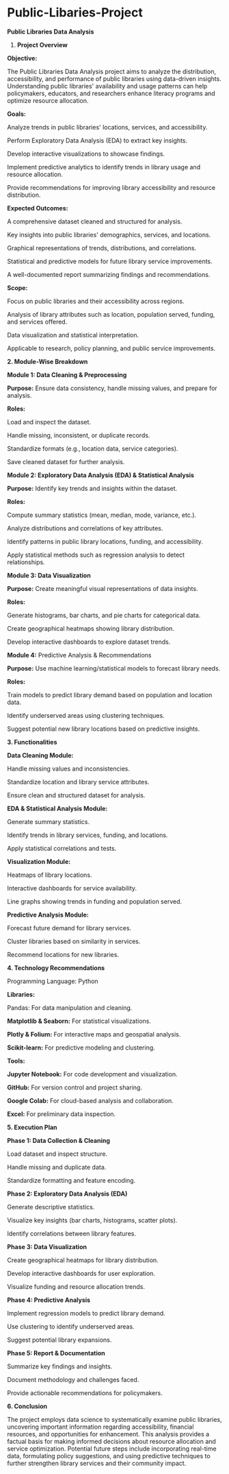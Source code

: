 # **Public-Libaries-Project**
**Public Libraries Data Analysis**
1. **Project Overview**

**Objective:**

The Public Libraries Data Analysis project aims to analyze the distribution, accessibility, and performance of public libraries using data-driven insights. Understanding public libraries' availability and usage patterns can help policymakers, educators, and researchers enhance literacy programs and optimize resource allocation.

**Goals:**

Analyze trends in public libraries' locations, services, and accessibility.

Perform Exploratory Data Analysis (EDA) to extract key insights.

Develop interactive visualizations to showcase findings.

Implement predictive analytics to identify trends in library usage and resource allocation.

Provide recommendations for improving library accessibility and resource distribution.

**Expected Outcomes:**

A comprehensive dataset cleaned and structured for analysis.

Key insights into public libraries' demographics, services, and locations.

Graphical representations of trends, distributions, and correlations.

Statistical and predictive models for future library service improvements.

A well-documented report summarizing findings and recommendations.

**Scope:**

Focus on public libraries and their accessibility across regions.

Analysis of library attributes such as location, population served, funding, and services offered.

Data visualization and statistical interpretation.

Applicable to research, policy planning, and public service improvements.

**2. Module-Wise Breakdown**

**Module 1: Data Cleaning & Preprocessing**

**Purpose:** Ensure data consistency, handle missing values, and prepare for analysis.

**Roles:**

Load and inspect the dataset.

Handle missing, inconsistent, or duplicate records.

Standardize formats (e.g., location data, service categories).

Save cleaned dataset for further analysis.

**Module 2: Exploratory Data Analysis (EDA) & Statistical Analysis**

**Purpose:** Identify key trends and insights within the dataset.

**Roles:**

Compute summary statistics (mean, median, mode, variance, etc.).

Analyze distributions and correlations of key attributes.

Identify patterns in public library locations, funding, and accessibility.

Apply statistical methods such as regression analysis to detect relationships.

**Module 3: Data Visualization**

**Purpose:** Create meaningful visual representations of data insights.

**Roles:**

Generate histograms, bar charts, and pie charts for categorical data.

Create geographical heatmaps showing library distribution.

Develop interactive dashboards to explore dataset trends.

**Module 4:** Predictive Analysis & Recommendations

**Purpose:** Use machine learning/statistical models to forecast library needs.

**Roles:**

Train models to predict library demand based on population and location data.

Identify underserved areas using clustering techniques.

Suggest potential new library locations based on predictive insights.

**3. Functionalities**

**Data Cleaning Module:**

Handle missing values and inconsistencies.

Standardize location and library service attributes.

Ensure clean and structured dataset for analysis.

**EDA & Statistical Analysis Module:**

Generate summary statistics.

Identify trends in library services, funding, and locations.

Apply statistical correlations and tests.

**Visualization Module:**

Heatmaps of library locations.

Interactive dashboards for service availability.

Line graphs showing trends in funding and population served.

**Predictive Analysis Module:**

Forecast future demand for library services.

Cluster libraries based on similarity in services.

Recommend locations for new libraries.

**4. Technology Recommendations**

Programming Language: Python

**Libraries:**

Pandas: For data manipulation and cleaning.

**Matplotlib & Seaborn:** For statistical visualizations.

**Plotly & Folium:** For interactive maps and geospatial analysis.

**Scikit-learn:** For predictive modeling and clustering.

**Tools:**

**Jupyter Notebook:** For code development and visualization.

**GitHub:** For version control and project sharing.

**Google Colab:** For cloud-based analysis and collaboration.

**Excel:** For preliminary data inspection.

**5. Execution Plan**

**Phase 1: Data Collection & Cleaning**

Load dataset and inspect structure.

Handle missing and duplicate data.

Standardize formatting and feature encoding.

**Phase 2: Exploratory Data Analysis (EDA)**

Generate descriptive statistics.

Visualize key insights (bar charts, histograms, scatter plots).

Identify correlations between library features.

**Phase 3: Data Visualization**

Create geographical heatmaps for library distribution.

Develop interactive dashboards for user exploration.

Visualize funding and resource allocation trends.

**Phase 4: Predictive Analysis**

Implement regression models to predict library demand.

Use clustering to identify underserved areas.

Suggest potential library expansions.

**Phase 5: Report & Documentation**

Summarize key findings and insights.

Document methodology and challenges faced.

Provide actionable recommendations for policymakers.

**6. Conclusion**

The project employs data science to systematically examine public libraries, uncovering important information regarding accessibility, financial resources, and opportunities for enhancement. This analysis provides a factual basis for making informed decisions about resource allocation and service optimization. Potential future steps include incorporating real-time data, formulating policy suggestions, and using predictive techniques to further strengthen library services and their community impact.